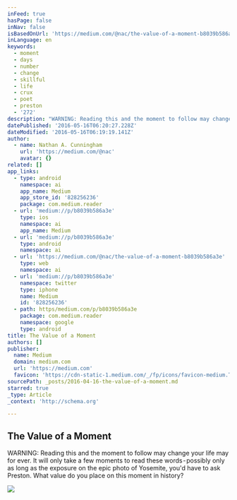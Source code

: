 ```yaml
---
inFeed: true
hasPage: false
inNav: false
isBasedOnUrl: 'https://medium.com/@nac/the-value-of-a-moment-b8039b586a3e#.5cx188u28'
inLanguage: en
keywords:
  - moment
  - days
  - number
  - change
  - skillful
  - life
  - crux
  - poet
  - preston
  - '272'
description: "WARNING: Reading this and the moment to follow may change your life may for ever. It will only take a few moments to read these words - possibly only as long as the exposure on the epic photo of Yosemite, you'd have to ask Preston. What value do you place on this moment in history?"
datePublished: '2016-05-16T06:20:27.228Z'
dateModified: '2016-05-16T06:19:19.141Z'
author:
  - name: Nathan A. Cunningham
    url: 'https://medium.com/@nac'
    avatar: {}
related: []
app_links:
  - type: android
    namespace: ai
    app_name: Medium
    app_store_id: '828256236'
    package: com.medium.reader
  - url: 'medium://p/b8039b586a3e'
    type: ios
    namespace: ai
    app_name: Medium
  - url: 'medium://p/b8039b586a3e'
    type: android
    namespace: ai
  - url: 'https://medium.com/@nac/the-value-of-a-moment-b8039b586a3e'
    type: web
    namespace: ai
  - url: 'medium://p/b8039b586a3e'
    namespace: twitter
    type: iphone
    name: Medium
    id: '828256236'
  - path: https/medium.com/p/b8039b586a3e
    package: com.medium.reader
    namespace: google
    type: android
title: The Value of a Moment
authors: []
publisher:
  name: Medium
  domain: medium.com
  url: 'https://medium.com'
  favicon: 'https://cdn-static-1.medium.com/_/fp/icons/favicon-medium.TAS6uQ-Y7kcKgi0xjcYHXw.ico'
sourcePath: _posts/2016-04-16-the-value-of-a-moment.md
starred: true
_type: Article
_context: 'http://schema.org'

---
```

<article style=""><h1>The Value of a Moment</h1><p>WARNING: Reading this and the moment to follow may change your life may for ever. It will only take a few moments to read these words - possibly only as long as the exposure on the epic photo of Yosemite, you'd have to ask Preston. What value do you place on this moment in history?</p><img src="https://cdn-images-1.medium.com/max/2000/1*RLZeKTBEJv-yAw2LMTPHcw.jpeg" /></article>
